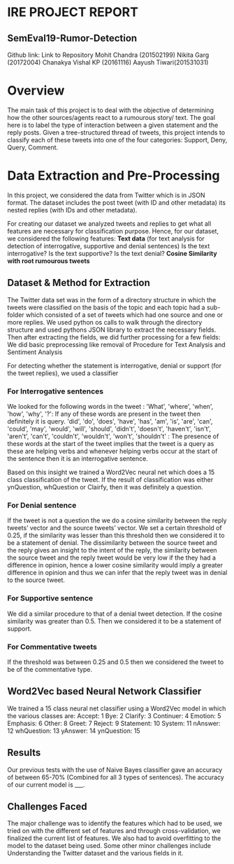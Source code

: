 # IRE PROJECT REPORT
## SemEval19-Rumor-Detection
Github link: Link to Repository
Mohit Chandra (201502199)
Nikita Garg (20172004)
Chanakya Vishal KP (20161116)
Aayush Tiwari(201531031) 

# Overview
The main task of this project is to deal with the objective of determining how the other
sources/agents react to a rumourous story/ text. The goal here is to label the type of
interaction between a given statement and the reply posts. Given a tree-structured
thread of tweets, this project intends to classify each of these tweets into one of the four
categories: Support, Deny, Query, Comment.

# Data Extraction and Pre-Processing
In this project, we considered the data from Twitter which is in JSON format. The dataset includes the post tweet (with ID and other metadata) its nested replies (with IDs and other metadata).

For creating our dataset we analyzed tweets and replies to get what all features are necessary for classification purpose. Hence, for our dataset, we considered the following features:
**Text data** (for text analysis for detection of interrogative, supportive and denial sentences)
Is the text interrogative?
Is the text supportive?
Is the text denial?
**Cosine Similarity with root rumourous tweets**

## Dataset & Method for Extraction

The Twitter data set was in the form of a directory structure in which the tweets were classified on the basis of the topic and each topic had a sub-folder which consisted of a set of tweets which had one source and one or more replies. We used python os calls to walk through the directory structure and used pythons JSON library to extract the necessary fields. Then after extracting the fields, we did further processing for a few fields: 
We did basic preprocessing like removal of 
Procedure for Text Analysis and Sentiment Analysis 

For detecting whether the statement is interrogative, denial or support (for the tweet replies), we used a classifier 

### For Interrogative sentences
We looked for the following words in the tweet :
'What', 'where', 'when', 'how', 'why', '?': If any of these words are present in the tweet then definitely it is query. 
'did', 'do', 'does', 'have', 'has', 'am', 'is', 'are', 'can', 'could', 'may', 'would', 'will', 'should', 'didn't', 'doesn't', 'haven't', 'isn't', 'aren't', 'can't', 'couldn't', 'wouldn't', 'won't', 'shouldn't' : The presence of these words at the start of the tweet implies that the tweet is a query as these are helping verbs and whenever helping verbs occur at the start of the sentence then it is an interrogative sentence.

Based on this insight we trained a Word2Vec neural net which does a 15 class classification of the tweet.
If the result of classification was either ynQuestion, whQuestion or Clairfy, then it was definitely a question.
 
### For Denial sentence
If the tweet is not a question the we do a cosine similarity between the reply tweets’ vector and the source tweets’ vector. We set a certain threshold of 0.25, if the similarity was lesser than this threshold then we considered it to be a statement of denial. The dissimilarity between the source tweet and the reply gives an insight to the intent of the reply, the similarity between the source tweet and the reply tweet would be very low if the they had a difference in opinion, hence a lower cosine similarity would imply a greater difference in opinion and thus we can infer that the reply tweet was in denial to the source tweet.

### For Supportive sentence
We did a similar procedure to that of a denial tweet detection. If the cosine similarity was greater than 0.5. Then we considered it to be a statement of support. 


### For Commentative tweets
If the threshold was between 0.25 and 0.5 then we considered the tweet to be of the commentative type.


## Word2Vec based Neural Network Classifier
We trained a 15 class neural net classifier using a Word2Vec model in which the various classes are:
Accept: 1
Bye: 2
Clarify: 3
Continuer: 4
Emotion: 5
Emphasis: 6
Other: 8
Greet: 7
Reject: 9
Statement: 10
System: 11
nAnswer: 12
whQuestion: 13
yAnswer: 14
ynQuestion: 15


## Results
Our previous tests with the use of Naive Bayes classifier gave an accuracy of between 65-70% (Combined for all 3 types of sentences). 
The accuracy of our current model is ___.


## Challenges Faced
The major challenge was to identify the features which had to be used, we tried on with the different set of features and through cross-validation, we finalized the current list of features. We also had to avoid overfitting to the model to the dataset being used. Some other minor challenges include
Understanding the Twitter dataset and the various fields in it.

